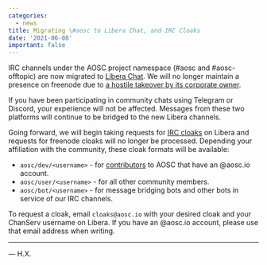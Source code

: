 ```yaml
---
categories:
  - news
title: Migrating \#aosc to Libera Chat, and IRC Cloaks
date: '2021-06-08'
important: false
---
```


IRC channels under the AOSC project namespace (#aosc and #aosc-offtopic) are now migrated to [Libera Chat](https://libera.chat/). We will no longer maintain a presence on freenode due to [a hostile takeover by its corporate owner](https://libera.chat/news/welcome-to-libera-chat).

If you have been participating in community chats using Telegram or Discord, your experience will not be affected. Messages from these two platforms will continue to be bridged to the new Libera channels.

Going forward, we will begin taking requests for [IRC cloaks](https://en.wikipedia.org/wiki/Internet_Relay_Chat#Hostmasks) on Libera and requests for freenode cloaks will no longer be processed. Depending your affiliation with the community, these cloak formats will be available:

- `aosc/dev/<username>` - for [contributors](https://aosc.io/people/) to AOSC that have an @aosc.io account.
- `aosc/user/<username>` - for all other community members.
- `aosc/bot/<username>` - for message bridging bots and other bots in service of our IRC channels.

To request a cloak, email `cloaks@aosc.io` with your desired cloak and your ChanServ username on Libera. If you have an @aosc.io account, please use that email address when writing.


----

— H.X.
